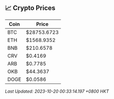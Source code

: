 ## 📈 Crypto Prices

| Coin | Price |
| ---- | ----- |
| BTC | $28753.6723 |
| ETH | $1568.9352 |
| BNB | $210.6578 |
| CRV | $0.4169 |
| ARB | $0.7785 |
| OKB | $44.3637 |
| DOGE | $0.0586 |

_Last Updated: 2023-10-20 00:33:14.197 +0800 HKT_